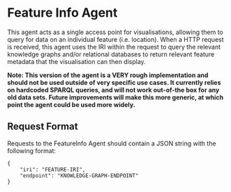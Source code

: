 # Feature Info Agent

This agent acts as a single access point for visualisations, allowing them to query for data on an individual feature (i.e. location). When a HTTP request is received, this agent uses the IRI within the request to query the relevant knowledge graphs and/or relational databases to return relevant feature metadata that the visualisation can then display.

**Note: This version of the agent is a VERY rough implementation and should not be used outside of very specific use cases. It currently relies on hardcoded SPARQL queries, and will not work out-of-the box for any old data sets. Future improvements will make this more generic, at which point the agent could be used more widely.**


## Request Format

Requests to the FeatureInfo Agent should contain a JSON string with the following format:

```
{
	"iri": "FEATURE-IRI",
	"endpoint": "KNOWLEDGE-GRAPH-ENDPOINT"
}
```